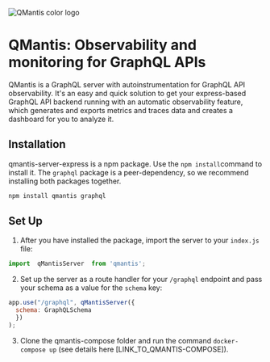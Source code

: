 ![QMantis color logo](https://i.ibb.co/YjZnTdj/QMantis-logo-color-small2.png)

# QMantis: Observability and monitoring for GraphQL APIs

QMantis is a GraphQL server with autoinstrumentation for GraphQL API observability. It's an easy and quick solution to get your express-based GraphQL API backend running with an automatic observability feature, which generates and exports metrics and traces data and creates a dashboard for you to analyze it.

## Installation

qmantis-server-express is a npm package. Use the `npm install`command to install it. The `graphql` package is a peer-dependency, so we recommend installing both packages together.

```bash
npm install qmantis graphql
```

## Set Up

1. After you have installed the package, import the server to your `index.js` file:

```javascript
import  qMantisServer  from 'qmantis';
```

2. Set up the server as a route handler for your `/graphql` endpoint and pass your schema as a value for the `schema` key:

```javascript
app.use("/graphql", qMantisServer({
  schema: GraphQLSchema
  })
);
```

3. Clone the qmantis-compose folder and run the command `docker-compose up` (see details here [LINK_TO_QMANTIS-COMPOSE]).



